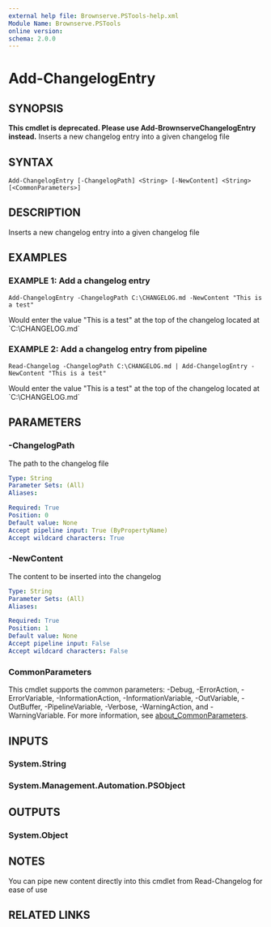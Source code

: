 ```yaml
---
external help file: Brownserve.PSTools-help.xml
Module Name: Brownserve.PSTools
online version:
schema: 2.0.0
---
```


# Add-ChangelogEntry

## SYNOPSIS
**This cmdlet is deprecated. Please use Add-BrownserveChangelogEntry instead.**
Inserts a new changelog entry into a given changelog file

## SYNTAX

```
Add-ChangelogEntry [-ChangelogPath] <String> [-NewContent] <String> [<CommonParameters>]
```

## DESCRIPTION
Inserts a new changelog entry into a given changelog file

## EXAMPLES

### EXAMPLE 1: Add a changelog entry
```
Add-ChangelogEntry -ChangelogPath C:\CHANGELOG.md -NewContent "This is a test"
```

Would enter the value "This is a test" at the top of the changelog located at \`C:\CHANGELOG.md\`

### EXAMPLE 2: Add a changelog entry from pipeline
```
Read-Changelog -ChangelogPath C:\CHANGELOG.md | Add-ChangelogEntry -NewContent "This is a test"
```

Would enter the value "This is a test" at the top of the changelog located at \`C:\CHANGELOG.md\`

## PARAMETERS

### -ChangelogPath
The path to the changelog file

```yaml
Type: String
Parameter Sets: (All)
Aliases:

Required: True
Position: 0
Default value: None
Accept pipeline input: True (ByPropertyName)
Accept wildcard characters: True
```

### -NewContent
The content to be inserted into the changelog

```yaml
Type: String
Parameter Sets: (All)
Aliases:

Required: True
Position: 1
Default value: None
Accept pipeline input: False
Accept wildcard characters: False
```

### CommonParameters
This cmdlet supports the common parameters: -Debug, -ErrorAction, -ErrorVariable, -InformationAction, -InformationVariable, -OutVariable, -OutBuffer, -PipelineVariable, -Verbose, -WarningAction, and -WarningVariable. For more information, see [about_CommonParameters](http://go.microsoft.com/fwlink/?LinkID=113216).

## INPUTS

### System.String
### System.Management.Automation.PSObject
## OUTPUTS

### System.Object
## NOTES
You can pipe new content directly into this cmdlet from Read-Changelog for ease of use

## RELATED LINKS
